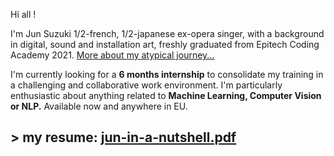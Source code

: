 Hi all !

I'm Jun Suzuki 1/2-french, 1/2-japanese ex-opera singer, with a background in digital, sound and installation art, freshly graduated from Epitech Coding Academy 2021. [More about my atypical journey...](../../../resume)

I'm currently looking for a **6 months internship** to consolidate my training in a challenging and collaborative work environment. I'm particularly enthusiastic about anything related to **Machine Learning, Computer Vision or NLP.** Available now and anywhere in EU.

## > my resume: [jun-in-a-nutshell.pdf](https://github.com/szkjn/resume/files/7416757/Jun-Suzuki-Resume.pdf)
